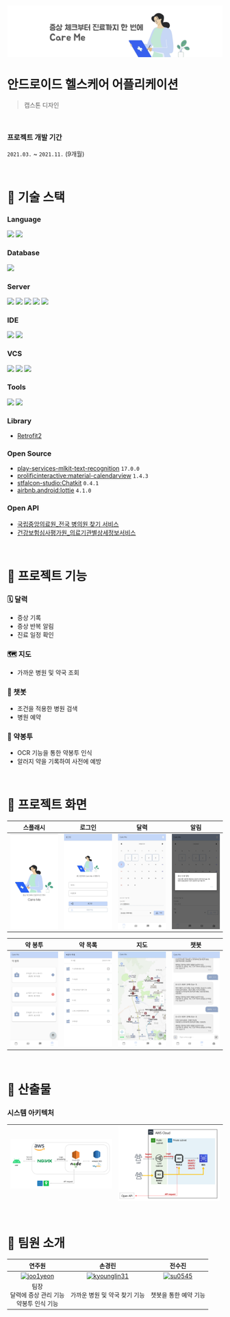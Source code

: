 <img src="README_asset/cover_image.png" />

# 안드로이드 헬스케어 어플리케이션

> 캡스톤 디자인

<br>

### 프로젝트 개발 기간

`2021.03.` ~ `2021.11.` (9개월)

<br>

# 📌 기술 스택

### Language

<div>
  <img src="https://img.shields.io/badge/Java-007396?style=for-the-badge&logo=java&logoColor=white" />
  <img src="https://img.shields.io/badge/Javascript-F7DF1E?style=for-the-badge&logo=javascript&logoColor=black" />
</div>

### Database

<div>
  <img src="https://img.shields.io/badge/mysql-4479A1?style=for-the-badge&logo=mysql&logoColor=white">
</div>

### Server

<div>
  <img src="https://img.shields.io/badge/nginx-009639?style=for-the-badge&logo=nginx&logoColor=white">
  <img src="https://img.shields.io/badge/AWS EC2-FF9900?style=for-the-badge&logo=amazonec2&logoColor=white">
  <img src="https://img.shields.io/badge/AWS RDS-527FFF?style=for-the-badge&logo=amazonrds&logoColor=white" />
  <img src="https://img.shields.io/badge/Cent OS-262577?style=for-the-badge&logo=centos&logoColor=white" />
  <img src="https://img.shields.io/badge/node.js-339933?style=for-the-badge&logo=node.js&logoColor=white">
</div>

### IDE

<div>
  <img src="https://img.shields.io/badge/Android Studio-3DDC84?style=for-the-badge&logo=androidstudio&logoColor=white" />
  <img src="https://img.shields.io/badge/Visual Studio Code-007ACC?style=for-the-badge&logo=visualstudiocode&logoColor=white" />
</div>

### VCS

<div>
    <img src="https://img.shields.io/badge/Git-F05032?style=for-the-badge&logo=Git&logoColor=white" />
    <img src="https://img.shields.io/badge/GitHub-181717?style=for-the-badge&logo=github&logoColor=white" />
    <img src="https://img.shields.io/badge/sourcetree-0052CC?style=for-the-badge&logo=sourcetree&logoColor=white" />
</div>

### Tools

<div>
  <img src="https://img.shields.io/badge/filezilla-BF0000?style=for-the-badge&logo=filezilla&logoColor=white" />
  <img src="https://img.shields.io/badge/zoom-0B5CFF?style=for-the-badge&logo=zoom&logoColor=white" />
</div>

### Library

- [Retrofit2](https://github.com/square/retrofit)

### Open Source

- [play-services-mlkit-text-recognition](https://developers.google.com/ml-kit?hl=ko) `17.0.0`
- [prolificinteractive:material-calendarview](https://github.com/prolificinteractive/material-calendarview) `1.4.3`
- [stfalcon-studio:Chatkit](https://github.com/stfalcon-studio/ChatKit) `0.4.1`
- [airbnb.android:lottie](https://github.com/airbnb/lottie-android) `4.1.0`

### Open API

- [국립중앙의료원\_전국 병의원 찾기 서비스](https://www.data.go.kr/data/15000736/openapi.do)
- [건강보험심사평가원\_의료기관별상세정보서비스](https://www.data.go.kr/data/15001699/openapi.do)

<br>

# 📌 프로젝트 기능

### 🗓️ 달력

- 증상 기록
- 증상 반복 알림
- 진료 일정 확인

### 🗺️ 지도

- 가까운 병원 및 약국 조회

### 💬 챗봇

- 조건을 적용한 병원 검색
- 병원 예약

### 💊 약봉투

- OCR 기능을 통한 약봉투 인식
- 알러지 약을 기록하여 사전에 예방 

<br>

# 📌 프로젝트 화면

|                         스플래시                         |                         로그인                         |                         달력                         |                         알림                         |
| :------------------------------------------------------: | :----------------------------------------------------: | :--------------------------------------------------: | :--------------------------------------------------: |
| <img src="README_asset/화면/스플래시.jpg" width="500px"> | <img src="README_asset/화면/로그인.jpg" width="500px"> | <img src="README_asset/화면/달력.PNG" width="500px"> | <img src="README_asset/화면/알림.jpg" width="500px"> |

|                        약 봉투                         |                        약 목록                         |                         지도                         |                         챗봇                         |
| :----------------------------------------------------: | :----------------------------------------------------: | :--------------------------------------------------: | :--------------------------------------------------: |
| <img src="README_asset/화면/약봉투.PNG" width="500px"> | <img src="README_asset/화면/약목록.jpg" width="500px"> | <img src="README_asset/화면/지도.PNG" width="500px"> | <img src="README_asset/화면/챗봇.PNG" width="500px"> |

<br>

# 📌 산출물

### 시스템 아키텍처

| ![시스템아키텍처](README_asset/시스템아키텍처.png) | ![aws](README_asset/클라우드.png) |
| -------------------------------------------------- | --------------------------------- |

<br>

# 📌 팀원 소개

|                                              연주원                                              |                                                 손경린                                                 |                                            전수진                                            |
| :----------------------------------------------------------------------------------------------: | :----------------------------------------------------------------------------------------------------: | :------------------------------------------------------------------------------------------: |
| [![joo1yeon](https://avatars.githubusercontent.com/u/50977497?v=4)](https://github.com/joo1yeon) | [![kyounglin31](https://avatars.githubusercontent.com/u/62778590?v=4)](https://github.com/kyounglin31) | [![su0545](https://avatars.githubusercontent.com/u/85470545?v=4)](https://github.com/su0545) |
|                        팀장<br>달력에 증상 관리 기능<br>약봉투 인식 기능                         |                                     가까운 병원 및 약국 찾기 기능                                      |                                    챗봇을 통한 예약 기능                                     |
